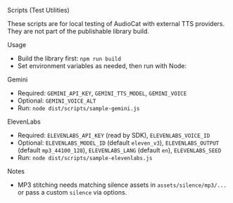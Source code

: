 Scripts (Test Utilities)

These scripts are for local testing of AudioCat with external TTS providers. They are not part of the publishable library build.

Usage

- Build the library first: `npm run build`
- Set environment variables as needed, then run with Node:

Gemini

- Required: `GEMINI_API_KEY`, `GEMINI_TTS_MODEL`, `GEMINI_VOICE`
- Optional: `GEMINI_VOICE_ALT`
- Run: `node dist/scripts/sample-gemini.js`

ElevenLabs

- Required: `ELEVENLABS_API_KEY` (read by SDK), `ELEVENLABS_VOICE_ID`
- Optional: `ELEVENLABS_MODEL_ID` (default `eleven_v3`), `ELEVENLABS_OUTPUT` (default `mp3_44100_128`), `ELEVENLABS_LANG` (default `en`), `ELEVENLABS_SEED`
- Run: `node dist/scripts/sample-elevenlabs.js`

Notes

- MP3 stitching needs matching silence assets in `assets/silence/mp3/...` or pass a custom `silence` via options.
